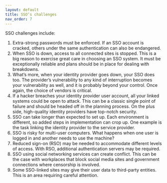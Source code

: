 ```yaml
---
layout: default
title: SSO’s challenges
nav_order: 7
---
```



SSO challenges include:

1. Extra-strong passwords must be enforced. If an SSO account is cracked, others under the same authentication can also be endangered.
2. When SSO is down, access to all connected sites is stopped. This is a big reason to exercise great care in choosing an SSO system. It must be exceptionally reliable and plans should be in place for dealing with breakdowns.
3. What’s more, when your identity provider goes down, your SSO does too. The provider’s vulnerability to any kind of interruption becomes your vulnerability as well, and it is probably beyond your control. Once again, the choice of vendors is critical.
4. If a hacker breaches your identity provider user account, all your linked systems could be open to attack. This can be a classic single point of failure and should be headed off in the planning process. On the plus side, high-quality identity providers have top-notch security.
5. SSO can take longer than expected to set up. Each environment is different, so added steps in implementation can crop up. One example is the task linking the identity provider to the service provider.
6. SSO is risky for multi-user computers. What happens when one user is logged in and another needs to use the machine?
7. Reduced sign-on (RSO) may be needed to accommodate different levels of access. With RSO, additional authentication servers may be required. 
8. SSO using social networking services can create conflict. This can be the case with workplaces that block social media sites and government connections where censorship is involved. 
9. Some SSO-linked sites may give their user data to third-party entities. This is an area requiring careful attention.
